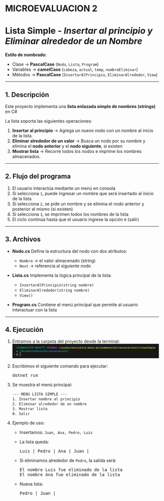 # **MICROEVALUACION 2**

# **Lista Simple** - *Insertar al principio y Eliminar alrededor de un Nombre*  


**Estilo de nombrado:**

- Clase → **PascalCase** (`Nodo`, `Lista`, `Program`)  
- Variables → **camelCase** (`cabeza`, `actual`, `temp`, `nombreEliminar`)  
- Métodos → **PascalCase** (`InsertarAlPrincipio`, `EliminarAlrededor`, `View`)  

---

## **1. Descripción**

Este proyecto implementa una **lista enlazada simple de nombres (strings)** en C#

La lista soporta las siguientes operaciones:  
1. **Insertar al principio** → Agrega un nuevo nodo con un nombre al inicio de la lista.  
2. **Eliminar alrededor de un valor** → Busca un nodo por su nombre y elimina el **nodo anterior** y el **nodo siguiente**, si existen
3. **Mostrar lista** → Recorre todos los nodos e imprime los nombres almacenados.  

---

## **2. Flujo del programa**

1. El usuario interactúa mediante un menú en consola
2. Si selecciona `1`, puede ingresar un nombre que será insertado al inicio de la lista  
3. Si selecciona `2`, se pide un nombre y se elimina el nodo anterior y posterior al mismo (si existen)
4. Si selecciona `3`, se imprimen todos los nombres de la lista
5. El ciclo continúa hasta que el usuario ingrese la opción `0` (salir)

---

## **3. Archivos**

* **Nodo.cs**
  Define la estructura del nodo con dos atributos:

  * `Nombre` → el valor almacenado (string)
  * `Next` → referencia al siguiente nodo

* **Lista.cs**
  Implementa la lógica principal de la lista:

  * `InsertarAlPrincipio(string nombre)`
  * `EliminarAlrededor(string nombre)`
  * `View()`

* **Program.cs**
  Contiene el menú principal que permite al usuario interactuar con la lista

---

## **4. Ejecución**

1. Entramos a la carpeta del proyecto desde la terminal:  
![Ruta](EjecucionM2.png)

2. Escribimos el siguiente comando para ejecutar:  
   <pre>
   dotnet run
</pre>

3. Se muestra el menú principal:

   ```
   --- MENU LISTA SIMPLE ---
   1. Insertar nombre al principio
   2. Eliminar alrededor de un nombre
   3. Mostrar lista
   0. Salir
   ```

4. Ejemplo de uso:

   * Insertamos: `Juan, Ana, Pedro, Luis`
   * La lista queda:

     <pre>
     Luis | Pedro | Ana | Juan |
     </pre>
   * Si eliminamos alrededor de `Pedro`, la salida será:

     <pre>
     El nombre Luis fue eliminado de la lista
     El nombre Ana fue eliminado de la lista
     </pre>
   * Nueva lista:

     <pre>
     Pedro | Juan |
     </pre>
